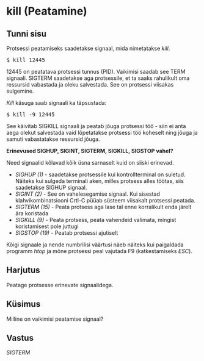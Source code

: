 # kill (Peatamine)

## Tunni sisu

Protsessi peatamiseks saadetakse signaal, mida nimetatakse *kill*.

<pre>$ kill 12445</pre>

12445 on peatatava protsessi tunnus (PID). Vaikimisi saadab see TERM signaali. SIGTERM saadetakse aga protsessile, et ta saaks rahulikult oma ressursid vabastada ja oleku salvestada. See on protsessi viisakas sulgemine.

*Kill* käsuga saab signaali ka täpsustada:

<pre>$ kill -9 12445</pre>

See käivitab SIGKILL signaali ja peatab jõuga protsessi töö - siin ei anta aega olekut salvestada vaid lõpetatakse protsessi töö koheselt ning jõuga ja samuti vabastatakse ressursid jõuga.

<b>Erinevused SIGHUP, SIGINT, SIGTERM, SIGKILL, SIGSTOP vahel?</b>

Need signaalid kõlavad kõik üsna sarnaselt kuid on siiski erinevad.

<ul>
<li><i>SIGHUP (1)</i> - saadetakse protsessile kui kontrollterminal on suletud. Näiteks kui sulgeda terminali aken, milles protsess alles töötas, siis saadetakse SIGHUP signaal.</li>
<li><i>SIGINT (2)</i> - See on vahelesegamise signaal. Kui sisestad klahvikombinatsiooni Crtl-C püüab süsteem viisakalt protsessi peatada.</li>
<li><i>SIGTERM (15)</i> - Peata protsess aga lase tal enne korralikult enda järelt ära koristada</li>
<li><i>SIGKILL (9)</i> - Peata protsess, peata vahendeid valimata, mingist koristamisest pole juttugi</li>
<li><i>SIGSTOP (19)</i> - Peatab protsessi ajutiselt </li>
</ul>

Kõigi signaale ja nende numbrilisi väärtusi näeb näiteks kui paigaldada programm *htop* ja mõne protsessi peal vajutada F9 (katkestamiseks *ESC*).

## Harjutus

Peatage protsesse erinevate signaalidega.

## Küsimus

Milline on vaikimisi peatamise signaal?

## Vastus

*SIGTERM*


